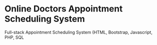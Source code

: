 # Online Doctors Appointment Scheduling System
 Full-stack Appointment Scheduling System (HTML, Bootstrap, Javascript, PHP, SQL

